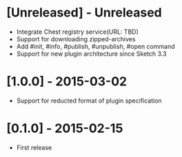 # [Unreleased] - Unreleased

- Integrate Chest registry service(URL: TBD)
- Support for downloading zipped-archives
- Add #init, #info, #publish, #unpublish, #open command
- Support for new plugin architecture since Sketch 3.3

# [1.0.0] - 2015-03-02

- Support for reducted format of plugin specification

# [0.1.0] - 2015-02-15

- First release
